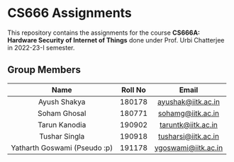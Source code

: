 # CS666 Assignments

This repository contains the assignments for the course **CS666A: Hardware Security of Internet of Things** done under Prof. Urbi Chatterjee in 2022-23-I semester.

## Group Members

|       Name      | Roll No |        Email        |
|:---------------:|:-------:|:-------------------:|
| Ayush Shakya |  180178 |  ayushak@iitk.ac.in | 
|   Soham Ghosal   | 180771 |  sohamg@iitk.ac.in|
|  Tarun Kanodia |  190902 | taruntk@iitk.ac.in |
|  Tushar Singla |  190918 | tusharsi@iitk.ac.in |
|  Yatharth Goswami (Pseudo :p) |  191178 | ygoswami@iitk.ac.in |